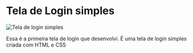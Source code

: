 # Tela de Login simples

![Tela de login simples](https://i.imgur.com/cqGdaPy.png)

Essa é a primeira tela de login que desenvolvi. É uma tela de login simples criada com HTML e CSS
